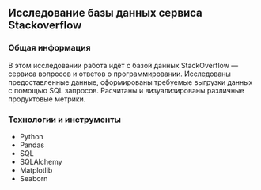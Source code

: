 ## Исследование базы данных сервиса Stackoverflow


### Общая информация

В этом исследовании работа идёт с базой данных StackOverflow — сервиса вопросов и ответов о программировании. Исследованы предоставленные данные, сформированы требуемые выгрузки данных с помощью SQL запросов. Расчитаны и визуализированы различные продуктовые метрики.


### Технологии и инструменты

- Python
- Pandas
- SQL
- SQLAlchemy
- Matplotlib
- Seaborn